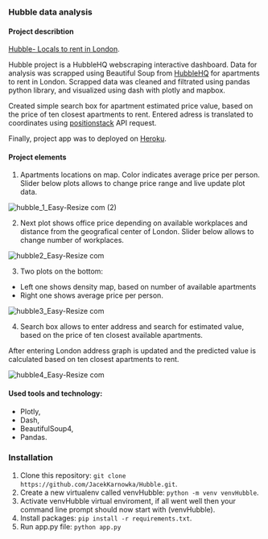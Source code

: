 ### Hubble data analysis

#### Project describtion
[Hubble- Locals to rent in London](https://locals-to-rent-london.herokuapp.com).


Hubble project is a HubbleHQ webscraping interactive dashboard.
Data for analysis was scrapped using Beautiful Soup from [HubbleHQ](www.hubbleHQ.com) for apartments to rent in London.
Scrapped data was cleaned and filtrated using pandas python library, and visualized using dash with plotly and mapbox.

Created simple search box for apartment estimated price value, based on the price of ten closest apartments to rent.
Entered adress is translated to coordinates using [positionstack](www.positionstack.com) API request.

Finally, project app was to deployed on [Heroku](www.herokuapp.com).

#### Project elements

1. Apartments locations on map. Color indicates average price per person. Slider below plots allows to change price range and live update plot data.

![hubble_1_Easy-Resize com (2)](https://user-images.githubusercontent.com/95350394/167929043-49a0b68a-1855-4d0f-a16c-77859bee5493.jpg)


2. Next plot shows office price depending on available workplaces and distance from the geografical center of London. Slider below allows to change number of workplaces.

![hubble2_Easy-Resize com](https://user-images.githubusercontent.com/95350394/167929284-6cf80c63-6ac1-435c-b7c0-38a18099ff49.jpg)


3. Two plots on the bottom:
  - Left one shows density map, based on number of available apartments
  - Right one shows average price per person.
  
![hubble3_Easy-Resize com](https://user-images.githubusercontent.com/95350394/167929314-4b2a55fe-2356-4016-8d01-8198eaad7c32.jpg)

4. Search box allows to enter address and search for estimated value, based on the price of ten closest available apartments.

After entering London address graph is updated and the predicted value is calculated based on ten closest apartments to rent.

![hubble4_Easy-Resize com](https://user-images.githubusercontent.com/95350394/167929357-2a6437f2-d799-4cba-be0c-21032755bbe8.jpg)

#### Used tools and technology:
- Plotly,
- Dash,
- BeautifulSoup4,
- Pandas.

### Installation

1. Clone this repository: `git clone https://github.com/JacekKarnowka/Hubble.git`.
2. Create a new virtualenv called venvHubble: `python -m venv venvHubble`.
3. Activate venvHubble virtual enviroment, if all went well then your command line prompt should now start with (venvHubble).
4. Install packages: `pip install -r requirements.txt`.
5. Run app.py file: `python app.py`
